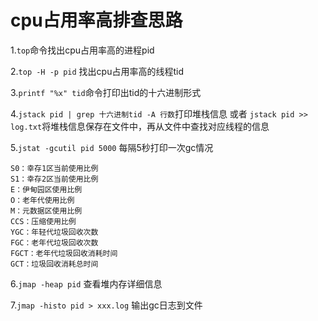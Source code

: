 # cpu占用率高排查思路



1.`top`命令找出cpu占用率高的进程pid

2.`top -H -p pid` 找出cpu占用率高的线程tid

3.`printf "%x" tid`命令打印出tid的十六进制形式

4.`jstack pid | grep 十六进制tid -A 行数`打印堆栈信息 或者 `jstack pid >> log.txt`将堆栈信息保存在文件中，再从文件中查找对应线程的信息

5.`jstat -gcutil pid 5000` 每隔5秒打印一次gc情况
```
S0：幸存1区当前使用比例
S1：幸存2区当前使用比例
E：伊甸园区使用比例
O：老年代使用比例
M：元数据区使用比例
CCS：压缩使用比例
YGC：年轻代垃圾回收次数
FGC：老年代垃圾回收次数
FGCT：老年代垃圾回收消耗时间
GCT：垃圾回收消耗总时间
```
6.`jmap -heap pid` 查看堆内存详细信息

7.`jmap -histo pid > xxx.log` 输出gc日志到文件